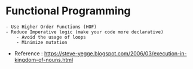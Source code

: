# Functional Programming
    - Use Higher Order Functions (HOF)
    - Reduce Imperative logic (make your code more declarative)
        - Avoid the usage of loops
        - Minimize mutation
- Reference : https://steve-yegge.blogspot.com/2006/03/execution-in-kingdom-of-nouns.html


